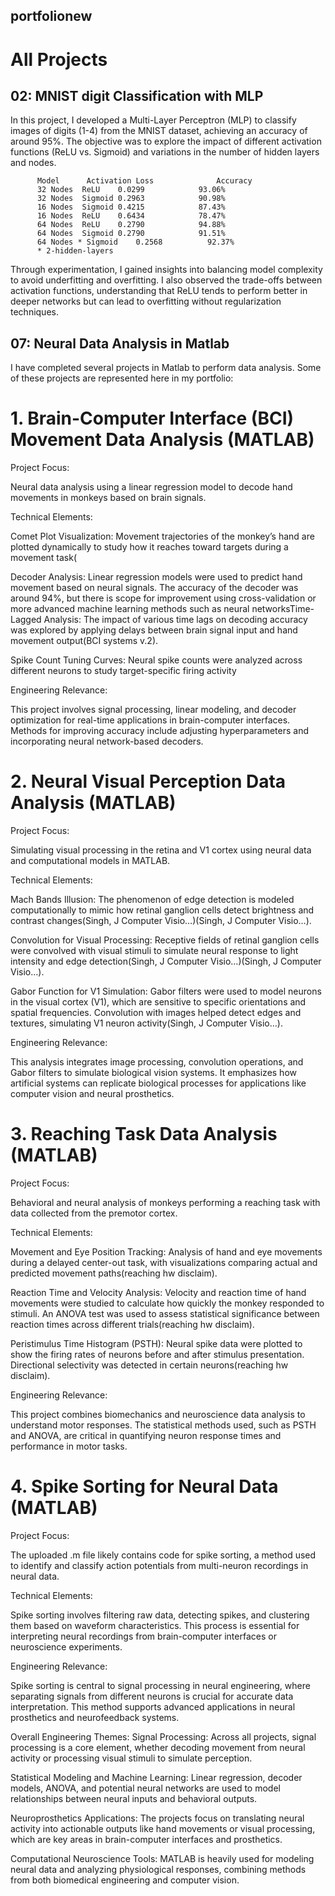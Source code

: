 ## portfolionew ##

# All Projects

## 02: MNIST digit Classification with MLP ##

In this project, I developed a Multi-Layer Perceptron (MLP) to classify images of digits (1-4) from the MNIST dataset, achieving an accuracy of around 95%. The objective was to explore the impact of different activation functions (ReLU vs. Sigmoid) and variations in the number of hidden layers and nodes.
          
          Model      Activation Loss	          Accuracy
          32 Nodes	ReLU	0.0299	          93.06%
          32 Nodes	Sigmoid	0.2963	          90.98%
          16 Nodes	Sigmoid	0.4215	          87.43%
          16 Nodes	ReLU	0.6434	          78.47%
          64 Nodes	ReLU	0.2790	          94.88%
          64 Nodes	Sigmoid	0.2790	          91.51%
          64 Nodes * Sigmoid	0.2568	        92.37%
          * 2-hidden-layers
          
Through experimentation, I gained insights into balancing model complexity to avoid underfitting and   overfitting. I also observed the trade-offs between activation functions, understanding that ReLU tends to perform better in deeper networks but can lead to overfitting without regularization techniques.

## 07: Neural Data Analysis in Matlab ##

I have completed several projects in Matlab to perform data analysis. Some of these projects are represented here in my portfolio: 

# 1. Brain-Computer Interface (BCI) Movement Data Analysis (MATLAB)
Project Focus:

Neural data analysis using a linear regression model to decode hand movements in monkeys based on brain signals.

Technical Elements:

Comet Plot Visualization: Movement trajectories of the monkey’s hand are plotted dynamically to study how it reaches toward targets during a movement task​(

Decoder Analysis: Linear regression models were used to predict hand movement based on neural signals. The accuracy of the decoder was around 94%, but there is scope for improvement using cross-validation or more advanced machine learning methods such as neural networks​Time-Lagged Analysis: The impact of various time lags on decoding accuracy was explored by applying delays between brain signal input and hand movement output​(BCI systems v.2).

Spike Count Tuning Curves: Neural spike counts were analyzed across different neurons to study target-specific firing activity​

Engineering Relevance:

This project involves signal processing, linear modeling, and decoder optimization for real-time applications in brain-computer interfaces. Methods for improving accuracy include adjusting hyperparameters and incorporating neural network-based decoders.

# 2. Neural Visual Perception Data Analysis (MATLAB)
Project Focus:

Simulating visual processing in the retina and V1 cortex using neural data and computational models in MATLAB.

Technical Elements:

Mach Bands Illusion: The phenomenon of edge detection is modeled computationally to mimic how retinal ganglion cells detect brightness and contrast changes​(Singh, J Computer Visio…)​(Singh, J Computer Visio…).

Convolution for Visual Processing: Receptive fields of retinal ganglion cells were convolved with visual stimuli to simulate neural response to light intensity and edge detection​(Singh, J Computer Visio…)​(Singh, J Computer Visio…).

Gabor Function for V1 Simulation: Gabor filters were used to model neurons in the visual cortex (V1), which are sensitive to specific orientations and spatial frequencies. Convolution with images helped detect edges and textures, simulating V1 neuron activity​(Singh, J Computer Visio…).

Engineering Relevance:

This analysis integrates image processing, convolution operations, and Gabor filters to simulate biological vision systems. It emphasizes how artificial systems can replicate biological processes for applications like computer vision and neural prosthetics.

# 3. Reaching Task Data Analysis (MATLAB)
Project Focus:

Behavioral and neural analysis of monkeys performing a reaching task with data collected from the premotor cortex.

Technical Elements:

Movement and Eye Position Tracking: Analysis of hand and eye movements during a delayed center-out task, with visualizations comparing actual and predicted movement paths​(reaching hw disclaim).

Reaction Time and Velocity Analysis: Velocity and reaction time of hand movements were studied to calculate how quickly the monkey responded to stimuli. An ANOVA test was used to assess statistical significance between reaction times across different trials​(reaching hw disclaim).

Peristimulus Time Histogram (PSTH): Neural spike data were plotted to show the firing rates of neurons before and after stimulus presentation. Directional selectivity was detected in certain neurons​(reaching hw disclaim).

Engineering Relevance:

This project combines biomechanics and neuroscience data analysis to understand motor responses. The statistical methods used, such as PSTH and ANOVA, are critical in quantifying neuron response times and performance in motor tasks.

# 4. Spike Sorting for Neural Data (MATLAB)
Project Focus:

The uploaded .m file likely contains code for spike sorting, a method used to identify and classify action potentials from multi-neuron recordings in neural data.

Technical Elements:

Spike sorting involves filtering raw data, detecting spikes, and clustering them based on waveform characteristics. This process is essential for interpreting neural recordings from brain-computer interfaces or neuroscience experiments.

Engineering Relevance:

Spike sorting is central to signal processing in neural engineering, where separating signals from different neurons is crucial for accurate data interpretation. This method supports advanced applications in neural prosthetics and neurofeedback systems.

Overall Engineering Themes:
Signal Processing: Across all projects, signal processing is a core element, whether decoding movement from neural activity or processing visual stimuli to simulate perception.

Statistical Modeling and Machine Learning: Linear regression, decoder models, ANOVA, and potential neural networks are used to model relationships between neural inputs and behavioral outputs.

Neuroprosthetics Applications: The projects focus on translating neural activity into actionable outputs like hand movements or visual processing, which are key areas in brain-computer interfaces and prosthetics.

Computational Neuroscience Tools: MATLAB is heavily used for modeling neural data and analyzing physiological responses, combining methods from both biomedical engineering and computer vision.


